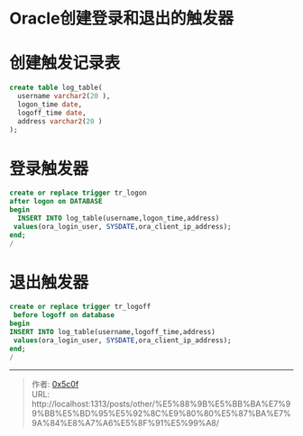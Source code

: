 # Oracle创建登录和退出的触发器


# 创建触发记录表
```sql
create table log_table(
  username varchar2(20 ),
  logon_time date,
  logoff_time date,
  address varchar2(20 )
);
```
# 登录触发器
```sql
create or replace trigger tr_logon
after logon on DATABASE
begin
  INSERT INTO log_table(username,logon_time,address)
 values(ora_login_user, SYSDATE,ora_client_ip_address);
end;
/
```
# 退出触发器
```sql
create or replace trigger tr_logoff
 before logoff on database
begin
INSERT INTO log_table(username,logoff_time,address)
 values(ora_login_user, SYSDATE,ora_client_ip_address);
end;
/
```


---

> 作者: [0x5c0f](https://blog.0x5c0f.cc)  
> URL: http://localhost:1313/posts/other/%E5%88%9B%E5%BB%BA%E7%99%BB%E5%BD%95%E5%92%8C%E9%80%80%E5%87%BA%E7%9A%84%E8%A7%A6%E5%8F%91%E5%99%A8/  

